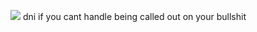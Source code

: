 ![](https://media.discordapp.net/attachments/1249614932744470629/1250321292461215825/image.png?ex=666a83f1&is=66693271&hm=83836e7d47c4cf071ecadc4ae31773ec2e51c5516ca911a8fb6c86100563334b&=&format=webp&quality=lossless&width=612&height=623)
dni if you cant handle being called out on your bullshit
